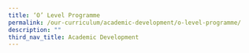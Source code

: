 ```yaml
---
title: ‘O’ Level Programme
permalink: /our-curriculum/academic-development/o-level-programme/
description: ""
third_nav_title: Academic Development
---
```

